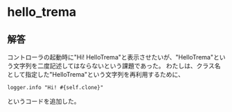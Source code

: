 hello_trema
===========

## 解答

コントローラの起動時に"Hi! HelloTrema"と表示させたいが、"HelloTrema"という文字列を二度記述してはならないという課題であった。
わたしは、クラス名として指定した"HelloTrema"という文字列を再利用するために、

```
logger.info "Hi! #{self.clone}"
```

というコードを追加した。

